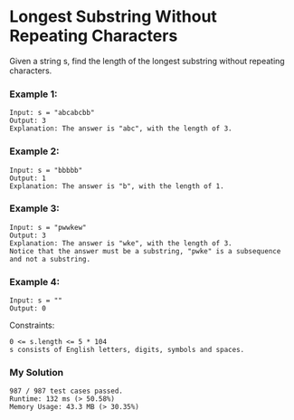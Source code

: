 # Longest Substring Without Repeating Characters
Given a string s, find the length of the longest substring without repeating characters.

### Example 1:
````
Input: s = "abcabcbb"
Output: 3
Explanation: The answer is "abc", with the length of 3.
````

### Example 2:
````
Input: s = "bbbbb"
Output: 1
Explanation: The answer is "b", with the length of 1.
````
### Example 3:
````
Input: s = "pwwkew"
Output: 3
Explanation: The answer is "wke", with the length of 3.
Notice that the answer must be a substring, "pwke" is a subsequence and not a substring.
````

### Example 4:
````
Input: s = ""
Output: 0
 ````

Constraints:
````
0 <= s.length <= 5 * 104
s consists of English letters, digits, symbols and spaces.
````

### My Solution

````
987 / 987 test cases passed.
Runtime: 132 ms (> 50.58%)
Memory Usage: 43.3 MB (> 30.35%)
````